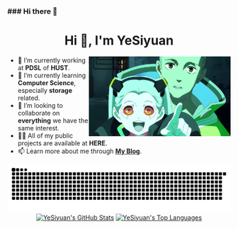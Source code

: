 ### ### Hi there 👋

<!--
**sakura-ysy/sakura-ysy** is a ✨ _special_ ✨ repository because its `README.md` (this file) appears on your GitHub profile.

Here are some ideas to get you started:

- 🔭 I’m currently working on ...
- 🌱 I’m currently learning ...
- 👯 I’m looking to collaborate on ...
- 🤔 I’m looking for help with ...
- 💬 Ask me about ...
- 📫 How to reach me: ...
- 😄 Pronouns: ...
- ⚡ Fun fact: ...
-->



<h1 align="center">Hi 👋, I'm YeSiyuan</h1>

<img align="right" alt="Hacking" width="320" src="https://github.com/sakura-ysy/sakura-ysy/blob/main/assets/runner1.jpg">

- 🔭 I’m currently working at  **PDSL** of **HUST**.
- 🌱 I’m currently learning  **Computer Science**, especially **storage** related.
- 👯 I’m looking to collaborate on **everything** we have the same interest.
- 👨‍💻 All of my public projects are available at **HERE**.
- 📫 Learn more about me through **[My Blog](https://yesiyuan.cn/)**.

<div align="center">
  <a href="#"><img alt="Snake" src="https://raw.githubusercontent.com/sakura-ysy/sakura-ysy/main/assets/ocean.svg"/></a>
  <a href="#"><img alt="YeSiyuan's GitHub Stats" src="https://github-readme-stats.vercel.app/api?username=sakura-ysy&show_icons=true&count_private=true&theme=react&hide_border=true" height="200"/></a>
  <a href="#"><img alt="YeSiyuan's Top Languages" src="https://github-readme-stats.vercel.app/api/top-langs/?username=sakura-ysy&hide=html,tex&langs_count=10&layout=compact&theme=react&hide_border=true" height="200"/></a>
</div>
